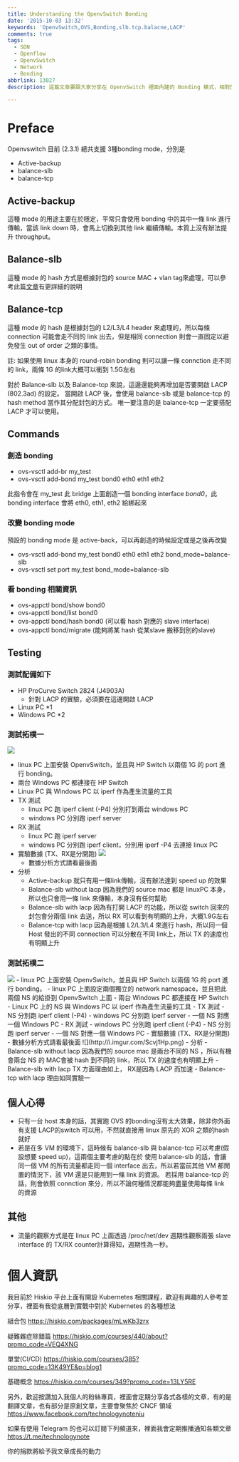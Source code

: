```yaml
---
title: Understanding the OpenvSwitch Bonding
date: '2015-10-03 13:32'
keywords: 'OpenvSwitch,OVS,Bonding,slb.tcp.balacne,LACP'
comments: true
tags:
  - SDN
  - Openflow
  - OpenvSwitch
  - Network
  - Bonding
abbrlink: 13027
description: 這篇文章要跟大家分享在 OpenvSwitch 裡面內建的 Bonding 模式，相對於傳統 Linux Kernel 自帶的六種模式，OpenvSwitch 只有提供三種模式。這三種模式的用途以及分配的方式都完全不同，完全取決於使用者本身的環境需求，來判斷自行的環境需要採用哪種模式，有單純的 Active-backup 模式，也有 Active-Active 的模式。再 Active-Active 的模式中要如何去分配封包，可以針對 Layer2 也可以針對 Layer3/4 的環境來使用，這部份就是依賴管理員去思考的。

---
```


# Preface
Openvswitch 目前 (2.3.1) 總共支援 3種bonding mode，分別是
- Active-backup
- balance-slb
- balance-tcp


## Active-backup
這種 mode 的用途主要在於穩定，平常只會使用 bonding 中的其中一條 link 進行傳輸，當該 link down 時，會馬上切換到其他 link 繼續傳輸。本質上沒有辦法提升 throughput。

## Balance-slb
這種 mode 的 hash 方式是根據封包的 source MAC + vlan tag來處理，可以參考此篇[文章](http://openvswitch.org/pipermail/dev/2011-July/010028.html)有更詳細的說明

## Balance-tcp
這種 mode 的 hash 是根據封包的 L2/L3/L4 header 來處理的，所以每條 connection 可能會走不同的 link 出去，但是相同 connection 則會一直固定以避免發生 out of order 之類的事情。

註: 如果使用 linux 本身的 round-robin bonding 則可以讓一條 connction 走不同的 link，兩條 1G 的link大概可以衝到 1.5G左右


對於 Balance-slb 以及 Balance-tcp 來說，這邊還能夠再增加是否要開啟 LACP (802.3ad) 的設定。
當開啟 LACP 後，會使用 balance-slb 或是 balance-tcp 的 hash method 當作其分配封包的方式。
唯一要注意的是 balance-tcp 一定要搭配 LACP 才可以使用。

## Commands
### 創造 bonding
- ovs-vsctl add-br my_test
- ovs-vsctl add-bond my_test bond0 eth0 eth1 eth2

此指令會在 my_test 此 bridge 上面創造一個 bonding interface *bond0*，此 bonding interface 會將 eth0, eth1, eth2 給綁起來

### 改變 bonding mode
預設的 bonding mode 是 active-back，可以再創造的時候設定或是之後再改變
- ovs-vsctl add-bond my_test bond0 eth0 eth1 eth2 bond_mode=balance-slb
- ovs-vsctl set port my_test bond_mode=balance-slb

### 看 bonding 相關資訊
- ovs-appctl bond/show bond0
- ovs-appctl bond/list bond0
- ovs-appctl bond/hash bond0 (可以看 hash 對應的 slave interface)
- ovs-appctl bond/migrate (能夠將某 hash 從某slave 搬移到別的slave)

## Testing
### 測試配備如下
- HP ProCurve Switch 2824 (J4903A)
	- 針對 LACP 的實驗，必須要在這邊開啟 LACP
- Linux PC *1
- Windows PC *2

### 測試拓樸一
<img class="left" src="http://i.imgur.com/RbsM1rF.png">

- linux PC 上面安裝 OpenvSwitch，並且與 HP Switch 以兩個 1G 的 port 進行 bonding。
- 兩台 Windows PC 都連接在 HP Switch
- Linux PC 與 Windows PC 以 iperf 作為產生流量的工具
- TX 測試
	-	linux PC 跑 iperf client (-P4) 分別打到兩台 windows PC
  - windows PC 分別跑 iperf server
- RX 測試
	-	linux PC 跑 iperf server
  - windows PC 分別跑 iperf client，分別用 iperf -P4 去連接 linux PC
- 實驗數據 (TX、RX是分開跑)
![](http://i.imgur.com/nDNFI3L.png)
  - 數據分析方式請看最後面
- 分析
  - Active-backup 就只有用一條link傳輸，沒有辦法達到 speed up 的效果
  - Balance-slb without lacp 因為我們的 source mac 都是 linuxPC 本身，所以也只會用一條 link 來傳輸，本身沒有任何幫助
  - Balance-slb with lacp 因為有打開 LACP 的功能，所以從 switch 回來的封包會分兩個 link 去送，所以 RX 可以看到有明顯的上升，大概1.9G左右
  - Balance-tcp with lacp 因為是根據 L2/L3/L4 來進行 hash，所以同一個 Host 發出的不同 connection 可以分散在不同 link上，所以 TX 的速度也有明顯上升



### 測試拓樸二
<img class="left" src="http://i.imgur.com/Fm3Coea.png">
- linux PC 上面安裝 OpenvSwitch，並且與 HP Switch 以兩個 1G 的 port 進行 bonding。
- linux PC 上面設定兩個獨立的 network namespace，並且把此兩個 NS 的給掛到 OpenvSwitch 上面
- 兩台 Windows PC 都連接在 HP Switch
- Linux PC 上的 NS 與 Windows PC 以 iperf 作為產生流量的工具
- TX 測試
	-	NS 分別跑 iperf client (-P4)
  - windows PC 分別跑 iperf server
  - 一個 NS 對應一個 Windows PC
- RX 測試
	-	windows PC 分別跑 iperf client (-P4)
  - NS 分別跑 iperf server
  - 一個 NS 對應一個 Windows PC
- 實驗數據 (TX、RX是分開跑)
 - 數據分析方式請看最後面
![](http://i.imgur.com/Scvj1Hp.png)
- 分析
  - Balance-slb without lacp 因為我們的 source mac 是兩台不同的 NS ，所以有機會兩台 NS 的 MAC會被 hash 到不同的 link，所以 TX 的速度也有明顯上升
  - Balance-slb with lacp TX 方面理由如上， RX是因為 LACP 而加速
  - Balance-tcp with lacp 理由如同實驗一


## 個人心得
- 只有一台 host 本身的話，其實跑 OVS 的bonding沒有太大效果，除非你外面有支援 LACP的switch 可以用，不然就直接用 linux 原先的 XOR 之類的hash就好
- 若是在多 VM 的環境下，這時候有 balance-slb 與 balance-tcp 可以考慮(假設想要 speed up)，這兩個主要考慮的點在於
使用 balance-slb 的話，會讓同一個 VM 的所有流量都走同一個 interface 出去，所以若當前其他 VM 都閒置的情況下，該 VM 還是只能用到一條 link 的資源。
若採用 balance-tcp 的話，則會依照 connction 來分，所以不論何種情況都能夠盡量使用每條 link 的資源


## 其他
- 流量的觀察方式是在 linux PC 上面透過 /proc/net/dev 週期性觀察兩張 slave interface 的 TX/RX counter計算得知，週期性為一秒。



# 個人資訊
我目前於 Hiskio 平台上面有開設 Kubernetes 相關課程，歡迎有興趣的人參考並分享，裡面有我從底層到實戰中對於 Kubernetes 的各種想法

組合包
https://hiskio.com/packages/mLwKb3zrx

疑難雜症除錯篇
https://hiskio.com/courses/440/about?promo_code=VEQ4XNG

單堂(CI/CD)
https://hiskio.com/courses/385?promo_code=13K49YE&p=blog1

基礎概念
https://hiskio.com/courses/349?promo_code=13LY5RE

另外，歡迎按讚加入我個人的粉絲專頁，裡面會定期分享各式各樣的文章，有的是翻譯文章，也有部分是原創文章，主要會聚焦於 CNCF 領域
https://www.facebook.com/technologynoteniu

如果有使用 Telegram 的也可以訂閱下列頻道來，裡面我會定期推播通知各類文章
https://t.me/technologynote

你的捐款將給予我文章成長的動力
<script type="text/javascript" src="https://cdnjs.buymeacoffee.com/1.0.0/button.prod.min.js" data-name="bmc-button" data-slug="hwchiu" data-color="#000000" data-emoji=""  data-font="Cookie" data-text="Buy me a coffee" data-outline-color="#fff" data-font-color="#fff" data-coffee-color="#fd0" ></script>